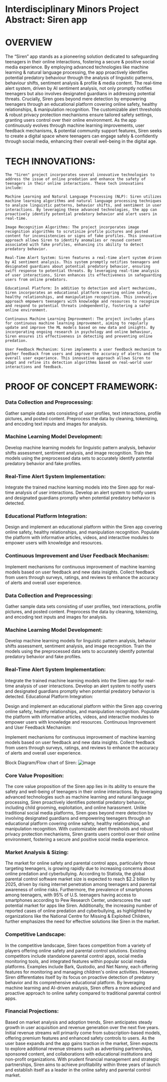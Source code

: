 # Interdisciplinary Minors Project Abstract: Siren app
 
# OVERVIEW
The “Siren” app stands as a pioneering solution dedicated to safeguarding teenagers in their online interactions, fostering a secure & positive social media experience. By employing advanced technologies like machine learning & natural language processing, the app proactively identifies potential predatory behaviour through the analysis of linguistic patterns, behaviour shifts, sentiment analysis & profile & media content. The real-time alert system, driven by AI sentiment analysis, not only promptly notifies teenagers but also involves designated guardians in addressing potential threats. Crucially, Siren goes beyond mere detection by empowering teenagers through an educational platform covering online safety, healthy relationships, & manipulation recognition. The customizable alert thresholds & robust privacy protection mechanisms ensure tailored safety settings, granting users control over their online environment. As the app continuously evolves through machine learning improvements, user feedback mechanisms, & potential community support features, Siren seeks to create a digital space where teenagers can engage safely & confidently through social media, enhancing their overall well-being in the digital age.

# TECH INNOVATIONS:
    The "Siren" project incorporates several innovative technologies to address the issue of online predation and enhance the safety of teenagers in their online interactions. These tech innovations include:
    
    Machine Learning and Natural Language Processing (NLP): Siren utilizes machine learning algorithms and natural language processing techniques to analyze linguistic patterns, behavior shifts, and sentiment in user interactions. By leveraging these advanced technologies, the app can proactively identify potential predatory behavior and alert users in real-time.
    
    Image Recognition Algorithms: The project incorporates image recognition algorithms to scrutinize profile pictures and posted content for inconsistencies or signs of fake profiles. This innovative approach allows Siren to identify anomalies or reused content associated with fake profiles, enhancing its ability to detect predatory behavior.
    
    Real-Time Alert System: Siren features a real-time alert system driven by AI sentiment analysis. This system promptly notifies teenagers and designated guardians about potential predatory behavior, ensuring swift response to potential threats. By leveraging real-time analysis of user interactions, Siren enhances its effectiveness in safeguarding users from online predators.
    
    Educational Platform: In addition to detection and alert mechanisms, Siren incorporates an educational platform covering online safety, healthy relationships, and manipulation recognition. This innovative approach empowers teenagers with knowledge and resources to recognize and respond to potential threats independently, fostering a safer online environment.
    
    Continuous Machine Learning Improvement: The project includes plans for continuous machine learning improvement, aiming to regularly update and improve the ML models based on new data and insights. By incorporating ongoing research in psychology and online behaviour, Siren ensures its effectiveness in detecting and preventing online predation.
    
    User Feedback Mechanism: Siren implements a user feedback mechanism to gather feedback from users and improve the accuracy of alerts and the overall user experience. This innovative approach allows Siren to adapt and refine its detection algorithms based on real-world user interactions and feedback.

# PROOF OF CONCEPT FRAMEWORK:

### Data Collection and Preprocessing:
Gather sample data sets consisting of user profiles, text interactions, profile pictures, and posted content.
Preprocess the data by cleaning, tokenizing, and encoding text inputs and images for analysis.
    
### Machine Learning Model Development:
Develop machine learning models for linguistic pattern analysis, behavior shifts assessment, sentiment analysis, and image recognition.
Train the models using the preprocessed data sets to accurately identify potential predatory behavior and fake profiles.

### Real-Time Alert System Implementation:
Integrate the trained machine learning models into the Siren app for real-time analysis of user interactions.
Develop an alert system to notify users and designated guardians promptly when potential predatory behavior is detected.

### Educational Platform Integration:
Design and implement an educational platform within the Siren app covering online safety, healthy relationships, and manipulation recognition.
Populate the platform with informative articles, videos, and interactive modules to empower users with knowledge and resources.

### Continuous Improvement and User Feedback Mechanism:
Implement mechanisms for continuous improvement of machine learning models based on user feedback and new data insights.
Collect feedback from users through surveys, ratings, and reviews to enhance the accuracy of alerts and overall user experience.

### Data Collection and Preprocessing:
Gather sample data sets consisting of user profiles, text interactions, profile pictures, and posted content.
Preprocess the data by cleaning, tokenizing, and encoding text inputs and images for analysis.
    
### Machine Learning Model Development:
Develop machine learning models for linguistic pattern analysis, behavior shifts assessment, sentiment analysis, and image recognition.
Train the models using the preprocessed data sets to accurately identify potential predatory behavior and fake profiles.

### Real-Time Alert System Implementation:
Integrate the trained machine learning models into the Siren app for real-time analysis of user interactions.
Develop an alert system to notify users and designated guardians promptly when potential predatory behavior is detected.
Educational Platform Integration:

Design and implement an educational platform within the Siren app covering online safety, healthy relationships, and manipulation recognition.
Populate the platform with informative articles, videos, and interactive modules to empower users with knowledge and resources.
Continuous Improvement and User Feedback Mechanism:

Implement mechanisms for continuous improvement of machine learning models based on user feedback and new data insights.
Collect feedback from users through surveys, ratings, and reviews to enhance the accuracy of alerts and overall user experience.

Block Diagram/Flow chart of Siren:
![image](https://github.com/user-attachments/assets/a45cfb02-ca93-4830-bf3a-85eaa78adab0)

### Core Value Proposition:
The core value proposition of the Siren app lies in its ability to ensure the safety and well-being of teenagers in their online interactions. By leveraging advanced technologies such as machine learning and natural language processing, Siren proactively identifies potential predatory behavior, including child grooming, exploitation, and online harassment. Unlike traditional social media platforms, Siren goes beyond mere detection by involving designated guardians and empowering teenagers through an educational platform covering online safety, healthy relationships, and manipulation recognition. With customizable alert thresholds and robust privacy protection mechanisms, Siren grants users control over their online environment, fostering a secure and positive social media experience.

### Market Analysis & Sizing:
The market for online safety and parental control apps, particularly those targeting teenagers, is growing rapidly due to increasing concerns about online predation and cyberbullying. According to Statista, the global parental control software market size is expected to reach $2.2 billion by 2025, driven by rising internet penetration among teenagers and parental awareness of online risks. Furthermore, the prevalence of smartphones among teenagers, with 95% of U.S. teenagers having access to smartphones according to Pew Research Center, underscores the vast potential market for apps like Siren. Additionally, the increasing number of reported cases of online predation and cyberbullying, as highlighted by organizations like the National Centre for Missing & Exploited Children, further emphasizes the need for effective solutions like Siren in the market.

### Competitive Landscape:
In the competitive landscape, Siren faces competition from a variety of players offering online safety and parental control solutions. Existing competitors include standalone parental control apps, social media monitoring tools, and integrated features within popular social media platforms. Examples include Bark, Qustodio, and Net Nanny, each offering features for monitoring and managing children's online activities. However, Siren differentiates itself by its focus on proactive detection of predatory behavior and its comprehensive educational platform. By leveraging machine learning and AI-driven analysis, Siren offers a more advanced and proactive approach to online safety compared to traditional parental control apps.

### Financial Projections:
Based on market analysis and adoption trends, Siren anticipates steady growth in user acquisition and revenue generation over the next five years. Initial revenue streams will primarily come from subscription-based models, offering premium features and enhanced safety controls to users. As the user base expands and the app gains traction in the market, Siren expects to explore additional revenue streams such as advertising partnerships, sponsored content, and collaborations with educational institutions and non-profit organizations. With prudent financial management and strategic partnerships, Siren aims to achieve profitability within three years of launch and establish itself as a leader in the online safety and parental control market.
